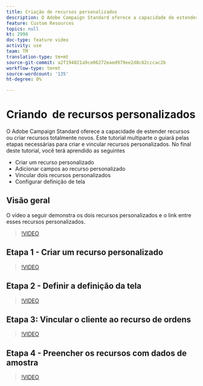 ```yaml
---
title: Criação de recursos personalizados
description: O Adobe Campaign Standard oferece a capacidade de estender recursos ou criar recursos totalmente novos. Este tutorial multiparte o guiará pelas etapas necessárias para criar e vincular recursos personalizados.
feature: Custom Resources
topics: null
kt: 2998
doc-type: feature video
activity: use
team: TM
translation-type: tm+mt
source-git-commit: a2f194821a9ce06272eaed979ee2d8c62cccac2b
workflow-type: tm+mt
source-wordcount: '135'
ht-degree: 0%

---
```



# Criando &#x200B; de recursos personalizados

O Adobe Campaign Standard oferece a capacidade de estender recursos ou criar recursos totalmente novos. Este tutorial multiparte o guiará pelas etapas necessárias para criar e vincular recursos personalizados. No final deste tutorial, você terá aprendido as seguintes &#x200B;

* Criar um recurso personalizado
* Adicionar campos ao recurso personalizado
* Vincular dois recursos personalizados
* Configurar definição de tela

## Visão geral

O vídeo a seguir demonstra os dois recursos personalizados e o link entre esses recursos personalizados. &#x200B;
>[!VIDEO](https://video.tv.adobe.com/v/27715?quality=9)

## Etapa 1 - Criar um recurso personalizado

>[!VIDEO](https://video.tv.adobe.com/v/27716?quality=9)

## Etapa 2 - Definir a definição da tela

>[!VIDEO](https://video.tv.adobe.com/v/27713?quality=9)

## Etapa 3: Vincular o cliente ao recurso de ordens

>[!VIDEO](https://video.tv.adobe.com/v/27712?quality=9)

## Etapa 4 - Preencher os recursos com dados de amostra

>[!VIDEO](https://video.tv.adobe.com/v/27714?quality=9)
